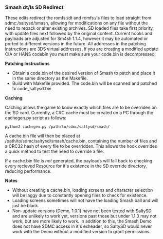 ### Smash dt/ls SD Redirect

These edits redirect the romfs:/dt and romfs:/ls files to load straight from sdmc:/saltysd/smash, allowing for modifications on any file without the need to repack or alter existing archives. SD loaded files take first priority, with update files next followed by the original content. Current hooks and payloads are adjusted for Sm4sh 1.1.4, however it may be automated or ported to different versions in the future. All addresses in the patching instructions are 3DS virtual addresses, if you are creating a modified update CIA or HANS codebin you must make sure your code.bin is decompressed.

**Patching Instructions**

 * Obtain a code.bin of the desired version of Smash to patch and place it in the same directory as the Makefile.
 * Build with Makefile provided. The code.bin will be scanned and patched to code_saltysd.bin
 
**Caching**

Caching allows the game to know exactly which files are to be overriden on the SD card. Currently, a CRC cache must be created on a PC through the cachegen.py script as follows:
```
python2 cachegen.py /path/to/sdmc/saltysd/smash/
```
A cache.bin file will then be placed at /path/to/sdmc/saltysd/smash/cache.bin, containing the number of files and a CRC32 hash of every file to be overridden. This allows the hook overrides a quick method to test the need to override a file.

If a cache.bin file is *not* generated, the payloads will fall back to checking every recieved Resource for it's existence in the SD override directory, reducing performance.

**Notes**

 * Without creating a cache.bin, loading screens and character selection will be laggy due to constantly opening files to check for existence.
 * Loading screens sometimes will not have the loading Smash ball and will just be black.
 * Non-update versions (Demo, 1.0.1) have not been tested with SaltySD and are unlikely to work yet, versions past those but under 1.1.3 may not work, but are more likely to work. In addition to this, the Smash Demo does not have SDMC access in it's exheader, so SaltySD would never work with the Demo without a modified version to grant permissions.
